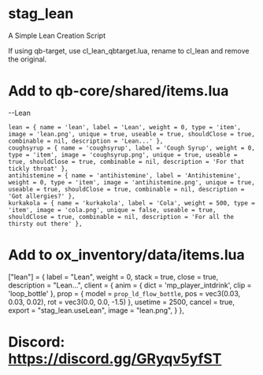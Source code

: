 # stag_lean
A Simple Lean Creation Script

If using qb-target, use cl_lean_qbtarget.lua, rename to cl_lean and remove the original.

# Add to qb-core/shared/items.lua

 --Lean
 
    lean = { name = 'lean', label = 'Lean', weight = 0, type = 'item', image = 'lean.png', unique = true, useable = true, shouldClose = true, combinable = nil, description = 'Lean...' },
    coughsyrup = { name = 'coughsyrup', label = 'Cough Syrup', weight = 0, type = 'item', image = 'coughsyrup.png', unique = true, useable = true, shouldClose = true, combinable = nil, description = 'For that tickly throat' },
    antihistemine = { name = 'antihistemine', label = 'Antihistemine', weight = 0, type = 'item', image = 'antihistemine.png', unique = true, useable = true, shouldClose = true, combinable = nil, description = 'Got allergies?' },
    kurkakola = { name = 'kurkakola', label = 'Cola', weight = 500, type = 'item', image = 'cola.png', unique = false, useable = true, shouldClose = true, combinable = nil, description = 'For all the thirsty out there' },

# Add to ox_inventory/data/items.lua
["lean"] = {
		label = "Lean",
		weight = 0,
		stack = true,
		close = true,
		description = "Lean...",
		client = {
			anim = { dict = 'mp_player_intdrink', clip = 'loop_bottle' },
			prop = { model = `prop_ld_flow_bottle`, pos = vec3(0.03, 0.03, 0.02), rot = vec3(0.0, 0.0, -1.5) },
			usetime = 2500,
			cancel = true,
			export = "stag_lean.useLean",
			image = "lean.png",
		}
	},

  # Discord: https://discord.gg/GRyqv5yfST
